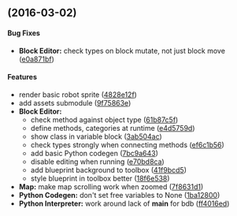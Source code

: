 <a name=""></a>
##  (2016-03-02)


#### Bug Fixes

* **Block Editor:**  check types on block mutate, not just block move ([e0a871bf](https://github.com/lidavidm/cs6360/commit/e0a871bfd00d58094308f43c0c8f0e8bfd7d6333))

#### Features

*   render basic robot sprite ([4828e12f](https://github.com/lidavidm/cs6360/commit/4828e12fa546ad2b3bc80eecab68559156759ef6))
*   add assets submodule ([9f75863e](https://github.com/lidavidm/cs6360/commit/9f75863e8da7c3f4ce1233a16f06f097384bb07d))
* **Block Editor:**
  *  check method against object type ([61b87c5f](https://github.com/lidavidm/cs6360/commit/61b87c5f6bbb822e7cf8defca87e0f00cd854636))
  *  define methods, categories at runtime ([e4d5759d](https://github.com/lidavidm/cs6360/commit/e4d5759d188329cc3a2783441dd6decacb0f06c7))
  *  show class in variable block ([3ab504ac](https://github.com/lidavidm/cs6360/commit/3ab504acc73273186bf7d516f0272fb693df9b4c))
  *  check types strongly when connecting methods ([ef6c1b56](https://github.com/lidavidm/cs6360/commit/ef6c1b568c53262ef8116319281ba8eaa6c59688))
  *  add basic Python codegen ([7bc9a643](https://github.com/lidavidm/cs6360/commit/7bc9a643139d34d24b421439fa8db9ebd1aff02b))
  *  disable editing when running ([e70bd8ca](https://github.com/lidavidm/cs6360/commit/e70bd8ca7f917c0c4b9623ccd4dd84e04b39348f))
  *  add blueprint background to toolbox ([41f9bcd5](https://github.com/lidavidm/cs6360/commit/41f9bcd50e707d63549fd738d6714db7cd1aa4e2))
  *  style blueprint in toolbox better ([18f6e538](https://github.com/lidavidm/cs6360/commit/18f6e538ca14ac2e368110f3b6debd032ab77b80))
* **Map:**  make map scrolling work when zoomed ([7f8631d1](https://github.com/lidavidm/cs6360/commit/7f8631d101ddc68c6c8452fb6b9bd2746e95fe7e))
* **Python Codegen:**  don't set free variables to None ([1ba12800](https://github.com/lidavidm/cs6360/commit/1ba12800006218c60c22a9f79a14bc813130aa1c))
* **Python Interpreter:**  work around lack of __main__ for bdb ([ff4016ed](https://github.com/lidavidm/cs6360/commit/ff4016ed4f6a09605f77238ba2698bd487497edc))



